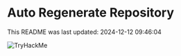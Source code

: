 # Auto Regenerate Repository

This README was last updated: 2024-12-12 09:46:04

 ![TryHackMe](https://tryhackme.com/badge/533634)